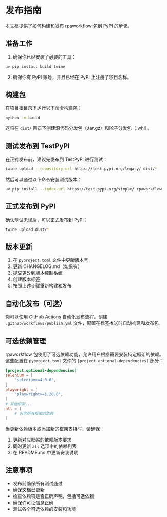 # 发布指南

本文档提供了如何构建和发布 rpaworkflow 包到 PyPI 的步骤。

## 准备工作

1. 确保你已经安装了必要的工具：

```bash
uv pip install build twine
```

2. 确保你有 PyPI 账号，并且已经在 PyPI 上注册了项目名称。

## 构建包

在项目根目录下运行以下命令构建包：

```bash
python -m build
```

这将在 `dist/` 目录下创建源代码分发包（.tar.gz）和轮子分发包（.whl）。

## 测试发布到 TestPyPI

在正式发布前，建议先发布到 TestPyPI 进行测试：

```bash
twine upload --repository-url https://test.pypi.org/legacy/ dist/*
```

然后可以通过以下命令安装测试版本：

```bash
uv pip install --index-url https://test.pypi.org/simple/ rpaworkflow
```

## 正式发布到 PyPI

确认测试无误后，可以正式发布到 PyPI：

```bash
twine upload dist/*
```

## 版本更新

1. 在 `pyproject.toml` 文件中更新版本号
2. 更新 CHANGELOG.md（如果有）
3. 提交更改到版本控制系统
4. 创建版本标签
5. 按照上述步骤重新构建和发布

## 自动化发布（可选）

你可以使用 GitHub Actions 自动化发布流程。创建 `.github/workflows/publish.yml` 文件，配置在标签推送时自动构建和发布包。

## 可选依赖管理

rpaworkflow 包使用了可选依赖功能，允许用户根据需要安装特定框架的依赖。这些配置在 `pyproject.toml` 文件的 `[project.optional-dependencies]` 部分：

```toml
[project.optional-dependencies]
selenium = [
    "selenium>=4.0.0",
]
playwright = [
    "playwright>=1.20.0",
]
# 其他框架...
all = [
    # 包含所有框架的依赖
]
```

当更新依赖版本或添加新的框架支持时，请确保：

1. 更新对应框架的依赖版本要求
2. 同时更新 `all` 选项中的依赖列表
3. 在 README.md 中更新安装说明

## 注意事项

- 发布前确保所有测试通过
- 确保文档已更新
- 检查依赖项是否正确声明，包括可选依赖
- 确保许可证信息正确
- 测试各个可选依赖的安装和功能